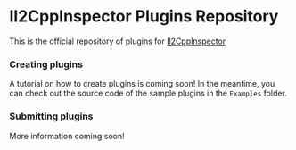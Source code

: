 # Il2CppInspector Plugins Repository

This is the official repository of plugins for [Il2CppInspector](https://github.com/djkaty/Il2CppInspector)

### Creating plugins

A tutorial on how to create plugins is coming soon! In the meantime, you can check out the source code of the sample plugins in the `Examples` folder.

### Submitting plugins

More information coming soon!


